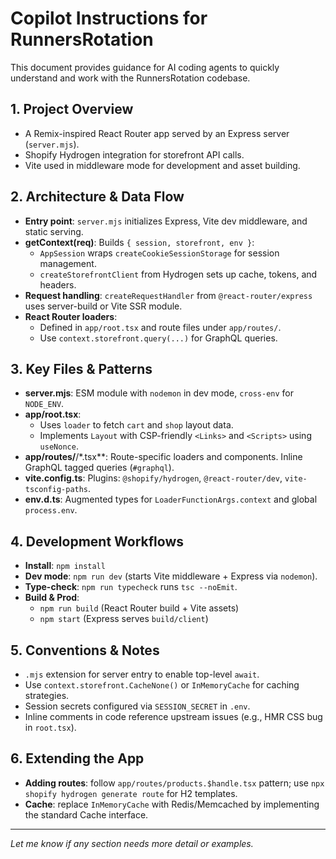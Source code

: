 # Copilot Instructions for RunnersRotation

This document provides guidance for AI coding agents to quickly understand and work with the RunnersRotation codebase.

## 1. Project Overview
- A Remix-inspired React Router app served by an Express server (`server.mjs`).
- Shopify Hydrogen integration for storefront API calls.
- Vite used in middleware mode for development and asset building.

## 2. Architecture & Data Flow
- **Entry point**: `server.mjs` initializes Express, Vite dev middleware, and static serving.
- **getContext(req)**: Builds `{ session, storefront, env }`:
  - `AppSession` wraps `createCookieSessionStorage` for session management.
  - `createStorefrontClient` from Hydrogen sets up cache, tokens, and headers.
- **Request handling**: `createRequestHandler` from `@react-router/express` uses server-build or Vite SSR module.
- **React Router loaders**:
  - Defined in `app/root.tsx` and route files under `app/routes/`.
  - Use `context.storefront.query(...)` for GraphQL queries.

## 3. Key Files & Patterns
- **server.mjs**: ESM module with `nodemon` in dev mode, `cross-env` for `NODE_ENV`.
- **app/root.tsx**:
  - Uses `loader` to fetch `cart` and `shop` layout data.
  - Implements `Layout` with CSP-friendly `<Links>` and `<Scripts>` using `useNonce`.
- **app/routes/**/*.tsx**: Route-specific loaders and components. Inline GraphQL tagged queries (`#graphql`).
- **vite.config.ts**: Plugins: `@shopify/hydrogen`, `@react-router/dev`, `vite-tsconfig-paths`.
- **env.d.ts**: Augmented types for `LoaderFunctionArgs.context` and global `process.env`.

## 4. Development Workflows
- **Install**: `npm install`
- **Dev mode**: `npm run dev` (starts Vite middleware + Express via `nodemon`).
- **Type-check**: `npm run typecheck` runs `tsc --noEmit`.
- **Build & Prod**:
  - `npm run build` (React Router build + Vite assets)
  - `npm start` (Express serves `build/client`)

## 5. Conventions & Notes
- `.mjs` extension for server entry to enable top-level `await`.
- Use `context.storefront.CacheNone()` or `InMemoryCache` for caching strategies.
- Session secrets configured via `SESSION_SECRET` in `.env`.
- Inline comments in code reference upstream issues (e.g., HMR CSS bug in `root.tsx`).

## 6. Extending the App
- **Adding routes**: follow `app/routes/products.$handle.tsx` pattern; use `npx shopify hydrogen generate route` for H2 templates.
- **Cache**: replace `InMemoryCache` with Redis/Memcached by implementing the standard Cache interface.

---

*Let me know if any section needs more detail or examples.*